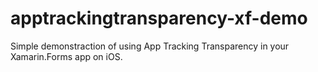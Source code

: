 # apptrackingtransparency-xf-demo
Simple demonstraction of using App Tracking Transparency in your Xamarin.Forms app on iOS.
